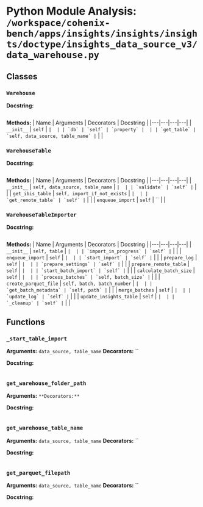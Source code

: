 # Python Module Analysis: `/workspace/cohenix-bench/apps/insights/insights/insights/doctype/insights_data_source_v3/data_warehouse.py`

## Classes

### `Warehouse`


**Docstring:**
```

```

**Methods:**
| Name | Arguments | Decorators | Docstring |
|---|---|---|---|
| `__init__` | `self` | `` |  |
| `db` | `self` | `property` |  |
| `get_table` | `self, data_source, table_name` | `` |  |


### `WarehouseTable`


**Docstring:**
```

```

**Methods:**
| Name | Arguments | Decorators | Docstring |
|---|---|---|---|
| `__init__` | `self, data_source, table_name` | `` |  |
| `validate` | `self` | `` |  |
| `get_ibis_table` | `self, import_if_not_exists` | `` |  |
| `get_remote_table` | `self` | `` |  |
| `enqueue_import` | `self` | `` |  |


### `WarehouseTableImporter`


**Docstring:**
```

```

**Methods:**
| Name | Arguments | Decorators | Docstring |
|---|---|---|---|
| `__init__` | `self, table` | `` |  |
| `import_in_progress` | `self` | `` |  |
| `enqueue_import` | `self` | `` |  |
| `start_import` | `self` | `` |  |
| `prepare_log` | `self` | `` |  |
| `prepare_settings` | `self` | `` |  |
| `prepare_remote_table` | `self` | `` |  |
| `start_batch_import` | `self` | `` |  |
| `calculate_batch_size` | `self` | `` |  |
| `process_batches` | `self, batch_size` | `` |  |
| `create_parquet_file` | `self, batch, batch_number` | `` |  |
| `get_batch_metadata` | `self, path` | `` |  |
| `merge_batches` | `self` | `` |  |
| `update_log` | `self` | `` |  |
| `update_insights_table` | `self` | `` |  |
| `_cleanup` | `self` | `` |  |





## Functions

### `_start_table_import`
**Arguments:** `data_source, table_name`
**Decorators:** ``

**Docstring:**
```

```
### `get_warehouse_folder_path`
**Arguments:** ``
**Decorators:** ``

**Docstring:**
```

```
### `get_warehouse_table_name`
**Arguments:** `data_source, table_name`
**Decorators:** ``

**Docstring:**
```

```
### `get_parquet_filepath`
**Arguments:** `data_source, table_name`
**Decorators:** ``

**Docstring:**
```

```

